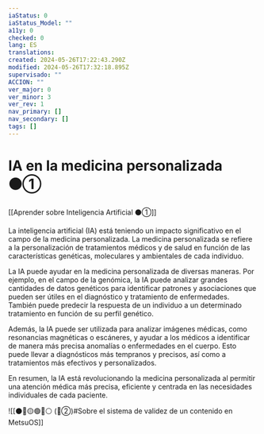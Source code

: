 ```yaml
---
iaStatus: 0
iaStatus_Model: ""
a11y: 0
checked: 0
lang: ES
translations: 
created: 2024-05-26T17:22:43.290Z
modified: 2024-05-26T17:32:18.895Z
supervisado: ""
ACCION: ""
ver_major: 0
ver_minor: 3
ver_rev: 1
nav_primary: []
nav_secondary: []
tags: []
---
```

# IA en la medicina personalizada ⚫①

[[Aprender sobre Inteligencia Artificial ⚫①]]

La inteligencia artificial (IA) está teniendo un impacto significativo en el campo de la medicina personalizada. La medicina personalizada se refiere a la personalización de tratamientos médicos y de salud en función de las características genéticas, moleculares y ambientales de cada individuo.

La IA puede ayudar en la medicina personalizada de diversas maneras. Por ejemplo, en el campo de la genómica, la IA puede analizar grandes cantidades de datos genéticos para identificar patrones y asociaciones que pueden ser útiles en el diagnóstico y tratamiento de enfermedades. También puede predecir la respuesta de un individuo a un determinado tratamiento en función de su perfil genético.

Además, la IA puede ser utilizada para analizar imágenes médicas, como resonancias magnéticas o escáneres, y ayudar a los médicos a identificar de manera más precisa anomalías o enfermedades en el cuerpo. Esto puede llevar a diagnósticos más tempranos y precisos, así como a tratamientos más efectivos y personalizados.

En resumen, la IA está revolucionando la medicina personalizada al permitir una atención médica más precisa, eficiente y centrada en las necesidades individuales de cada paciente.

![[⚫🔴🟡🟢🔵⚪ (🔴②)#Sobre el sistema de validez de un contenido en MetsuOS]]
